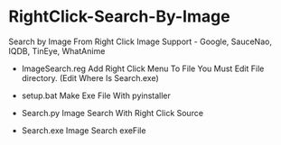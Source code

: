 # RightClick-Search-By-Image
Search by Image From Right Click Image
Support - Google, SauceNao, IQDB, TinEye, WhatAnime

- ImageSearch.reg
    Add Right Click Menu To File
    You Must Edit File directory. (Edit Where Is Search.exe)
    
- setup.bat
    Make Exe File With pyinstaller
    
- Search.py
    Image Search With Right Click Source
    
- Search.exe
    Image Search exeFile
